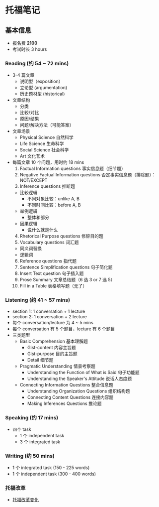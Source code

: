 # 托福笔记

## 基本信息 

- 报名费 **2100**
- 考试时长 3 hours

### Reading (约 54 ~ 72 mins)

- 3-4 篇文章
  - 说明型（exposition）
  - 立论型 (argumentation)
  - 历史题材型 (historical)
- 文章结构
  - 分类
  - 比较/对比
  - 原因/结果
  - 问题/解决方法（可能答案）
- 文章场景
  - Physical Science 自然科学
  - Life Science 生命科学
  - Social Science 社会科学
  - Art 文化艺术
- 每篇文章 10 个问题，用时约 18 mins
  1. Factual Information questions 事实信息题（细节题）
  2. Negative Factual Information questions 否定事实信息题（排除题）：NOT/EXCEPT
  3. Inference questions 推断题
    - 比较逻辑
      - 不同对象比较：unlike A, B
      - 不同时间比较：before A, B
    - 举例逻辑
      - 整体和部分
    - 因果逻辑
      - 说什么就是什么
  4. Rhetorical Purpose questions 修辞目的题
  5. Vocabulary questions 词汇题
    - 同义词替换
    - 逻辑词
  6. Reference questions 指代题
  7. Sentence Simplification questions 句子简化题
  8. Insert Text question 句子插入题
  9. Prose Summary 文章总结题（6 选 3 or 7 选 5）
  10. Fill in a Table 表格填写题（无了）


### Listening (约 41 ~ 57 mins)

- section 1: 1 conversation + 1 lecture
- section 2: 1 conversation + 2 lecture
- 每个 conversation/lecture 为 4 ~ 5 mins
- 每个 conversation 有 5 个题目，lecture 有 6 个题目
- 三类题型
  - Basic Comprehension 基本理解题
    - Gist-content 内容主旨题
    - Gist-purpose 目的主旨题
    - Detail 细节题
  - Pragmatic Understanding 情景考察题
    - Understanding the Function of What is Said 句子功能题
    - Understanding the Speaker's Attitude 说话人态度题
  - Connecting Information Questions 整合信息题
    - Understanding Organization Questions 组织结构题
    - Connecting Content Questions 连接内容题
    - Making Inferences Questions 推论题


### Speaking (约 17 mins)

- 四个 task
  - 1 个 independent task
  - 3 个 integrated task

### Writing (约 50 mins)

- 1 个 integrated task (150 - 225 words)
- 1 个 independent task (300 - 400 words)


### 托福改革

- [托福改革变化](http://toefl.xdf.cn/201905/10920127.html)